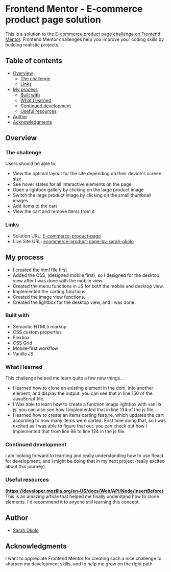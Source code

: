 # Frontend Mentor - E-commerce product page solution

This is a solution to the [E-commerce product page challenge on Frontend Mentor](https://www.frontendmentor.io/challenges/ecommerce-product-page-UPsZ9MJp6). Frontend Mentor challenges help you improve your coding skills by building realistic projects.

## Table of contents

- [Overview](#overview)
  - [The challenge](#the-challenge)
  - [Links](#links)
- [My process](#my-process)
  - [Built with](#built-with)
  - [What I learned](#what-i-learned)
  - [Continued development](#continued-development)
  - [Useful resources](#useful-resources)
- [Author](#author)
- [Acknowledgments](#acknowledgments)


## Overview

### The challenge

Users should be able to:

- View the optimal layout for the site depending on their device's screen size
- See hover states for all interactive elements on the page
- Open a lightbox gallery by clicking on the large product image
- Switch the large product image by clicking on the small thumbnail images
- Add items to the cart
- View the cart and remove items from it


### Links

- Solution URL: [E-commerce-product-page](https://github.com/Sarah-okolo/E-commerce-product-page)
- Live Site URL: [ecommerce-product-page-by-sarah-okolo](https://ecommerce-product-page-by-sarah-okolo.netlify.app/)


## My process
   
   - I created the html file first
   - Added the CSS, (designed mobile first), so I designed for the desktop view after I was done with the mobile view.
   - Created the menu functions in JS for both the mobile and desktop view.
   - Implemented the carting functions.
   - Created the image view functions.
   - Created the lightbox for the desktop view, and I was done.
   
### Built with

- Semantic HTML5 markup
- CSS custom properties
- Flexbox
- CSS Grid
- Mobile-first workflow
- Vanilla JS


### What I learned

 This challenge helped me learn quite a few new things...
 - I learned how to clone an existing element in the dom, into another element, and display the output.
  you can see that in line 150 of the JavaScript file. 
 - I Was able to learn how to create a function image lightbox with vanilla js. you can also see how I implemented that in line 134 of the js file.
 - I learned how to create an items carting feature, which updates the cart according to how many items were carted. First time doing that, so I was excited as I was able to figure that out. you can check out how I implemented that from line 86 to line 124 in the js file.
 

### Continued development
 I am looking forward to learning and really understanding how to use React for development, and I might be doing that in my next project (really excited about this journey)
 
 
### Useful resources
 **(https://developer.mozilla.org/en-US/docs/Web/API/Node/insertBefore)**
 This is an amazing article that helped me finally understand how to clone elements. I'd recommend it to anyone still learning this concept.


## Author

- [Sarah Okolo](https://www.frontendmentor.io/profile/sarah-okolo)


## Acknowledgments

I want to appreciate Frontend Mentor for creating such a nice challenge to sharpen my development skills, and to help me grow on the right path.
